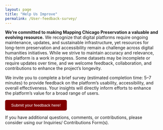 ```yaml
---
layout: page
title: "Help Us Improve"
permalink: /User-feedback-survey/
---
```


<p>
  <strong>We’re committed to making Mapping Chicago Preservation a valuable and evolving resource.</strong> We recognize that digital platforms require ongoing maintenance, updates, and sustainable infrastructure, yet resources for long-term preservation and accessibility remain a challenge across digital humanities initiatives. While we strive to maintain accuracy and relevance, this platform is a work in progress. Some datasets may be incomplete or require updates over time, and we welcome feedback, collaboration, and contributions to enhance the project’s longevity.
</p>

<p>
  We invite you to complete a brief survey (estimated completion time: 5–7 minutes) to provide feedback on the platform’s usability, accessibility, and overall effectiveness. Your insights will directly inform efforts to enhance the platform’s value for a broad range of users.
</p>

<a href="https://docs.google.com/forms/d/e/1FAIpQLSc89UZV9ghgWuaKlfHL_zgEu-t0Nr-zLdx0_r7EZo_QxNtYGw/viewform?usp=header" target="_blank">
  <button style="padding: 10px 20px; background-color: #800000; color: white; border: none; border-radius: 5px;">
    Submit your feedback here!
  </button>
</a>

<p>If you have additional questions, comments,  or contributions, please consider using our Inquiries/ Contributions Form(s).</p>

